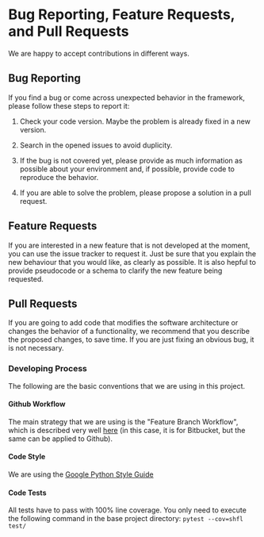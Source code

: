 # Bug Reporting, Feature Requests, and Pull Requests

We are happy to accept contributions in different ways.

## Bug Reporting

If you find a bug or come across unexpected behavior in the framework, please follow these steps to report it:

1. Check your code version. Maybe the problem is already fixed in a new version.

2. Search in the opened issues to avoid duplicity.

3. If the bug is not covered yet, please provide as much information as possible about your environment and, if possible, 
provide code to reproduce the behavior.

4. If you are able to solve the problem, please propose a solution in a pull request.

## Feature Requests

If you are interested in a new feature that is not developed at the moment, you can use the issue tracker to request it. 
Just be sure that you explain the new behaviour that you would like, as clearly as possible. It is also hepful to provide 
pseudocode or a schema to clarify the new feature being requested.

## Pull Requests

If you are going to add code that modifies the software architecture or changes the behavior of a functionality, we 
recommend that you describe the proposed changes, to save time. If you are just fixing an obvious bug, it is not necessary.

### Developing Process

The following are the basic conventions that we are using in this project.

#### Github Workflow

The main strategy that we are using is the "Feature Branch Workflow", which is described very well [here](https://www.atlassian.com/git/tutorials/comparing-workflows/feature-branch-workflow) 
(in this case, it is for Bitbucket, but the same can be applied to Github).

#### Code Style

We are using the [Google Python Style Guide](http://google.github.io/styleguide/pyguide.html)

#### Code Tests

All tests have to pass with 100% line coverage. You only need to execute the following command in the base project directory:
`pytest --cov=shfl test/`
